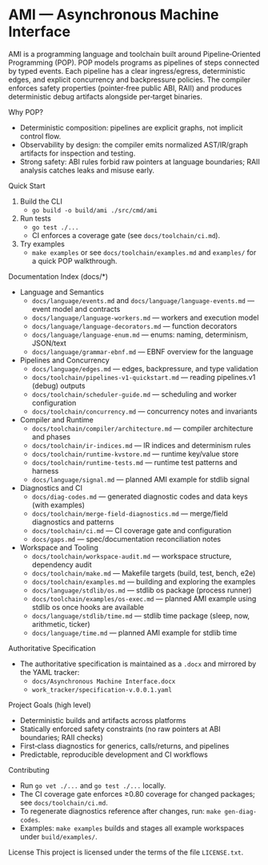 AMI — Asynchronous Machine Interface
===================================

AMI is a programming language and toolchain built around Pipeline‑Oriented Programming (POP). POP models programs as pipelines of steps connected by typed events. Each pipeline has a clear ingress/egress, deterministic edges, and explicit concurrency and backpressure policies. The compiler enforces safety properties (pointer‑free public ABI, RAII) and produces deterministic debug artifacts alongside per‑target binaries.

Why POP?
- Deterministic composition: pipelines are explicit graphs, not implicit control flow.
- Observability by design: the compiler emits normalized AST/IR/graph artifacts for inspection and testing.
- Strong safety: ABI rules forbid raw pointers at language boundaries; RAII analysis catches leaks and misuse early.

Quick Start
1) Build the CLI
   - `go build -o build/ami ./src/cmd/ami`
2) Run tests
   - `go test ./...`
   - CI enforces a coverage gate (see `docs/toolchain/ci.md`).
3) Try examples
   - `make examples` or see `docs/toolchain/examples.md` and `examples/` for a quick POP walkthrough.

Documentation Index (docs/*)
- Language and Semantics
  - `docs/language/events.md` and `docs/language/language-events.md` — event model and contracts
  - `docs/language/language-workers.md` — workers and execution model
  - `docs/language/language-decorators.md` — function decorators
  - `docs/language/language-enum.md` — enums: naming, determinism, JSON/text
  - `docs/language/grammar-ebnf.md` — EBNF overview for the language
- Pipelines and Concurrency
  - `docs/language/edges.md` — edges, backpressure, and type validation
  - `docs/toolchain/pipelines-v1-quickstart.md` — reading pipelines.v1 (debug) outputs
  - `docs/toolchain/scheduler-guide.md` — scheduling and worker configuration
  - `docs/toolchain/concurrency.md` — concurrency notes and invariants
- Compiler and Runtime
  - `docs/toolchain/compiler/architecture.md` — compiler architecture and phases
  - `docs/toolchain/ir-indices.md` — IR indices and determinism rules
  - `docs/toolchain/runtime-kvstore.md` — runtime key/value store
  - `docs/toolchain/runtime-tests.md` — runtime test patterns and harness
  - `docs/language/signal.md` — planned AMI example for stdlib signal
- Diagnostics and CI
  - `docs/diag-codes.md` — generated diagnostic codes and data keys (with examples)
  - `docs/toolchain/merge-field-diagnostics.md` — merge/field diagnostics and patterns
  - `docs/toolchain/ci.md` — CI coverage gate and configuration
  - `docs/gaps.md` — spec/documentation reconciliation notes
- Workspace and Tooling
  - `docs/toolchain/workspace-audit.md` — workspace structure, dependency audit
  - `docs/toolchain/make.md` — Makefile targets (build, test, bench, e2e)
  - `docs/toolchain/examples.md` — building and exploring the examples
  - `docs/language/stdlib/os.md` — stdlib os package (process runner)
  - `docs/toolchain/examples/os-exec.md` — planned AMI example using stdlib os once hooks are available
  - `docs/language/stdlib/time.md` — stdlib time package (sleep, now, arithmetic, ticker)
  - `docs/language/time.md` — planned AMI example for stdlib time

Authoritative Specification
- The authoritative specification is maintained as a `.docx` and mirrored by the YAML tracker:
  - `docs/Asynchronous Machine Interface.docx`
  - `work_tracker/specification-v.0.0.1.yaml`

Project Goals (high level)
- Deterministic builds and artifacts across platforms
- Statically enforced safety constraints (no raw pointers at ABI boundaries; RAII checks)
- First‑class diagnostics for generics, calls/returns, and pipelines
- Predictable, reproducible development and CI workflows

Contributing
- Run `go vet ./...` and `go test ./...` locally.
- The CI coverage gate enforces ≥0.80 coverage for changed packages; see `docs/toolchain/ci.md`.
- To regenerate diagnostics reference after changes, run: `make gen-diag-codes`.
- Examples: `make examples` builds and stages all example workspaces under `build/examples/`.

License
This project is licensed under the terms of the file `LICENSE.txt`.
